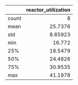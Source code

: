 |       |   reactor\_utilization |
|:------|-----------------------:|
| count |                8       |
| mean  |               25.7376  |
| std   |                8.65923 |
| min   |               16.772   |
| 25%   |               18.5479  |
| 50%   |               24.4826  |
| 75%   |               30.9535  |
| max   |               41.1978  |
